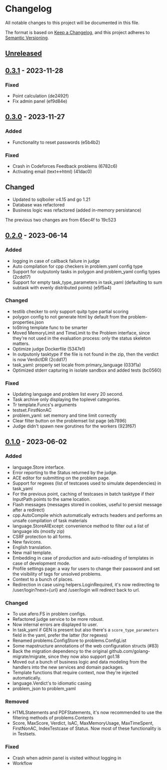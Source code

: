 # Changelog

All notable changes to this project will be documented in this file.

The format is based on [Keep a Changelog](https://keepachangelog.com/en/1.0.0/),
and this project adheres to [Semantic Versioning](https://semver.org/spec/v2.0.0.html).

## [Unreleased]

## [0.3.1] - 2023-11-28

### Fixed
- Point calculation (de2492f)
- Fix admin panel (ef9d84e)

## [0.3.0] - 2023-11-27

### Added
- Functionality to reset passwords (e5b4b2)

### Fixed
- Crash in Codeforces Feedback problems (6782c6)
- Activating email (text<->html) (41dac0)

## Changed
- Updated to sqlboiler v4.15 and go 1.21
- Database was refactored 
- Business logic was refactored (added in-memory persistance)

The previous two changes are from 65ec4f to 19c523

## [0.2.0] - 2023-06-14

### Added
- logging in case of callback failure in judge
- Auto compilation for cpp checkers in problem.yaml config type
- Support for outputonly tasks in polygon and problem_yaml config types (2cdd17)
- Support for empty task_type_parameters in task_yaml (defaulting to sum subtask with evenly distributed points) (e5f5a4)

### Changed
- testlib checker to only support quitp type partial scoring
- polygon config to not generate html by default from the problem-properties.json
- toString template func to be smarter
- Moved MemoryLimit and TimeLimit to the Problem interface, since they're not used in the evaluation process: only the status skeleton matters.
- Optimize judge Dockerfile (5347e1)
- In outputonly tasktype if the file is not found in the zip, then the verdict is now VerdictDR (2cdd17)
- task_yaml: properly set locale from primary_language (033f1a)
- Optimized stderr capturing in isolate sandbox and added tests (bc0560)

### Fixed
- Updating language and problem list every 20 second.
- Task archive only displaying the toplevel categories.
- Tr template.Funcs's arguments
- testset.FirstNonAC
- problem_yaml: set memory and time limit correctly
- Clear filter button on the problemset list page (eb7896)
- Judge didn't spawn new gorutines for the workers (923f67) 

## [0.1.0] - 2023-06-02

### Added

- language.Store interface.
- Error reporting to the Status returned by the judge.
- ACE editor for submitting on the problem page.
- Support for regexes (list of testcases used to simulate dependencies) in task_yaml
- For the previous point, caching of testcases in batch tasktype if their InputPath points to the same location.
- Flash messages (messages stored in cookies, useful to persist message after a redirect)
- cpp.AutoCompile which automatically extracts headers and performs an unsafe compilation of task materials
- language.StoreAllExcept: convenience method to filter out a list of language ids (mostly zip)
- CSRF protection to all forms.
- New favicons.
- English translation.
- New mail template.
- Embedding in case of production and auto-reloading of templates in case of development mode.
- Profile settings page: a way for users to change their password and set the visibility of tags for unsolved problems.
- Context to a bunch of places.
- Redirection in case using helpers.LoginRequired, it's now redirecting to /user/login?next={url} and /user/login will redirect back to url.

### Changed

- To use afero.FS in problem configs.
- Refactored judge service to be more robust.
- Now internal errors are displayed to user.
- In task_yaml if GEN is present but also there's a `score_type_parameters` field in the yaml, prefer the latter (for regexes)
- Renamed problems.ConfigStore to problems.ConfigList
- Some mapstructure annotations of the web configuration structs (#83)
- Back the migration dependency to the original github.com/golang-migrate/migrate, since they now also support go1.18
- Moved out a bunch of business logic and data modeling from the handlers into the new services and domain packages.
- Template functions that require context, now they're injected automatically.
- language.Verdict's to idiomatic casing
- problem_json to problem_yaml

### Removed

- HTMLStatements and PDFStatements, it's now recommended to use the filtering methods of problems.Contents
- Score, MaxScore, Verdict, IsAC, MaxMemoryUsage, MaxTimeSpent, FirstNonAC, IndexTestcase of Status. Now most of these functionality is in Testsets.

### Fixed

- Crash when admin panel is visited without logging in
- Workflow

[unreleased]: https://github.com/mraron/njudge/compare/v0.3.1...HEAD
[0.3.1]: https://github.com/mraron/njudge/releases/tag/v0.3.1
[0.3.0]: https://github.com/mraron/njudge/releases/tag/v0.3.0
[0.2.0]: https://github.com/mraron/njudge/releases/tag/v0.2.0
[0.1.0]: https://github.com/mraron/njudge/releases/tag/v0.1.0